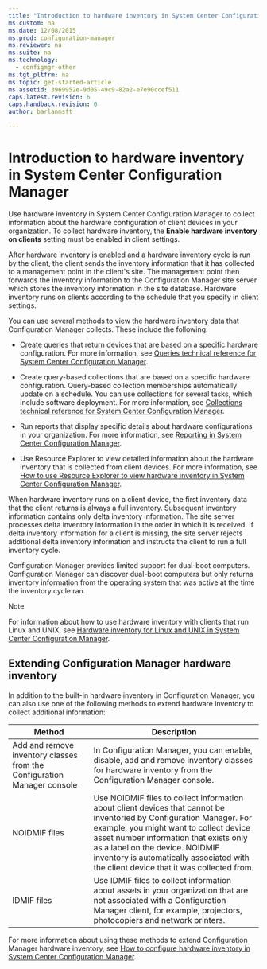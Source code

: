 ```yaml
---
title: "Introduction to hardware inventory in System Center Configuration Manager"
ms.custom: na
ms.date: 12/08/2015
ms.prod: configuration-manager
ms.reviewer: na
ms.suite: na
ms.technology:
  - configmgr-other
ms.tgt_pltfrm: na
ms.topic: get-started-article
ms.assetid: 3969952e-9d05-49c9-82a2-e7e90ccef511
caps.latest.revision: 6
caps.handback.revision: 0
author: barlanmsft

---
```

# Introduction to hardware inventory in System Center Configuration Manager
Use hardware inventory in System Center Configuration Manager to collect information about the hardware configuration of client devices in your organization. To collect hardware inventory, the **Enable hardware inventory on clients** setting must be enabled in client settings.  

 After hardware inventory is enabled and a hardware inventory cycle is run by the client, the client sends the inventory information that it has collected to a management point in the client's site. The management point then forwards the inventory information to the Configuration Manager site server which stores the inventory information in the site database. Hardware inventory runs on clients according to the schedule that you specify in client settings.  

 You can use several methods to view the hardware inventory data that Configuration Manager collects. These include the following:  

-   Create queries that return devices that are based on a specific hardware configuration. For more information, see [Queries technical reference for System Center Configuration Manager](../../../../core/servers/manage/queries-technical-reference.md).  

-   Create query-based collections that are based on a specific hardware configuration. Query-based collection memberships automatically update on a schedule. You can use collections for several tasks, which include software deployment. For more information, see [Collections technical reference for System Center Configuration Manager](../../../../core/clients/manage/collections/collections-technical-reference.md).  

-   Run reports that display specific details about hardware configurations in your organization. For more information, see [Reporting in System Center Configuration Manager](../../../../core/servers/manage/reporting.md).  

-   Use Resource Explorer to view detailed information about the hardware inventory that is collected from client devices. For more information, see [How to use Resource Explorer to view hardware inventory in System Center Configuration Manager](../../../../core/clients/manage/inventory/use-resource-explorer-to-view-hardware-inventory.md).  

 When hardware inventory runs on a client device, the first inventory data that the client returns is always a full inventory. Subsequent inventory information contains only delta inventory information. The site server processes delta inventory information in the order in which it is received. If delta inventory information for a client is missing, the site server rejects additional delta inventory information and instructs the client to run a full inventory cycle.  

 Configuration Manager provides limited support for dual-boot computers. Configuration Manager can discover dual-boot computers but only returns inventory information from the operating system that was active at the time the inventory cycle ran.  

> [!NOTE]  
>  For information about how to use hardware inventory with clients that run Linux and UNIX, see [Hardware inventory for Linux and UNIX in System Center Configuration Manager](../../../../core/clients/manage/inventory/hardware-inventory-for-linux-and-unix.md).  

## Extending Configuration Manager hardware inventory  
 In addition to the built-in hardware inventory in Configuration Manager, you can also use one of the following methods to extend hardware inventory to collect additional information:  

|Method|Description|  
|------------|-----------------|  
|Add and remove inventory classes from the Configuration Manager console|In Configuration Manager, you can enable, disable, add and remove inventory classes for hardware inventory from the Configuration Manager console.|  
|NOIDMIF files|Use NOIDMIF files to collect information about client devices that cannot be inventoried by Configuration Manager. For example, you might want to collect device asset number information that exists only as a label on the device. NOIDMIF inventory is automatically associated with the client device that it was collected from.|  
|IDMIF files|Use IDMIF files to collect information about assets in your organization that are not associated with a Configuration Manager client, for example, projectors, photocopiers and network printers.|  

 For more information about using these methods to extend Configuration Manager hardware inventory, see [How to configure hardware inventory in System Center Configuration Manager](../../../../core/clients/manage/inventory/configure-hardware-inventory.md).  

